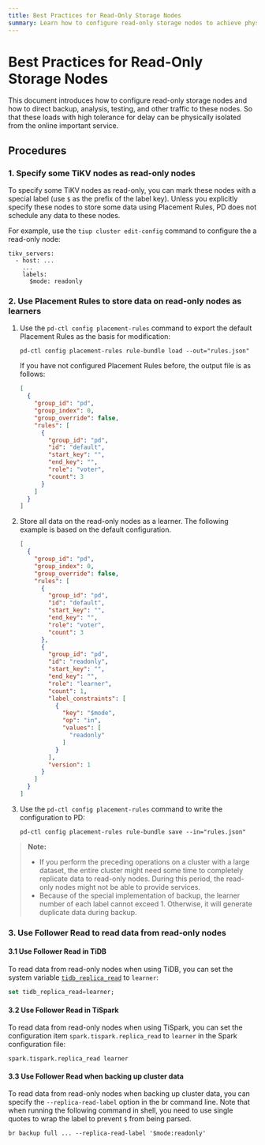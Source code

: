 ```yaml
---
title: Best Practices for Read-Only Storage Nodes
summary: Learn how to configure read-only storage nodes to achieve physical isolation from important online service.
---
```


# Best Practices for Read-Only Storage Nodes

This document introduces how to configure read-only storage nodes and how to direct backup, analysis, testing, and other traffic to these nodes. So that these loads with high tolerance for delay can be physically isolated from the online important service.

## Procedures

### 1. Specify some TiKV nodes as read-only nodes

To specify some TiKV nodes as read-only, you can mark these nodes with a special label (use `$` as the prefix of the label key). Unless you explicitly specify these nodes to store some data using Placement Rules, PD does not schedule any data to these nodes.

For example, use the `tiup cluster edit-config` command to configure the a read-only node:

```
tikv_servers:
  - host: ...
    ...
    labels:
      $mode: readonly
```

### 2. Use Placement Rules to store data on read-only nodes as learners

1. Use the `pd-ctl config placement-rules` command to export the default Placement Rules as the basis for modification:

    ```shell
    pd-ctl config placement-rules rule-bundle load --out="rules.json"
    ```

    If you have not configured Placement Rules before, the output file is as follows:

    ```json
    [
      {
        "group_id": "pd",
        "group_index": 0,
        "group_override": false,
        "rules": [
          {
            "group_id": "pd",
            "id": "default",
            "start_key": "",
            "end_key": "",
            "role": "voter",
            "count": 3
          }
        ]
      }
    ]
    ```

2. Store all data on the read-only nodes as a learner. The following example is based on the default configuration.

    ```json
    [
      {
        "group_id": "pd",
        "group_index": 0,
        "group_override": false,
        "rules": [
          {
            "group_id": "pd",
            "id": "default",
            "start_key": "",
            "end_key": "",
            "role": "voter",
            "count": 3
          },
          {
            "group_id": "pd",
            "id": "readonly",
            "start_key": "",
            "end_key": "",
            "role": "learner",
            "count": 1,
            "label_constraints": [
              {
                "key": "$mode",
                "op": "in",
                "values": [
                  "readonly"
                ]
              }
            ],
            "version": 1
          }
        ]
      }
    ]
    ```

3. Use the `pd-ctl config placement-rules` command to write the configuration to PD:

    ```shell
    pd-ctl config placement-rules rule-bundle save --in="rules.json"
    ```

> **Note:**
>
> - If you perform the preceding operations on a cluster with a large dataset, the entire cluster might need some time to completely replicate data to read-only nodes. During this period, the read-only nodes might not be able to provide services.
> - Because of the special implementation of backup, the learner number of each label cannot exceed 1. Otherwise, it will generate duplicate data during backup.

### 3. Use Follower Read to read data from read-only nodes

#### 3.1 Use Follower Read in TiDB

To read data from read-only nodes when using TiDB, you can set the system variable [`tidb_replica_read`](/system-variables.md#tidb_replica_read-new-in-v40) to `learner`:

```sql
set tidb_replica_read=learner;
```

#### 3.2 Use Follower Read in TiSpark

To read data from read-only nodes when using TiSpark, you can set the configuration item `spark.tispark.replica_read` to `learner` in the Spark configuration file:

```
spark.tispark.replica_read learner
```

#### 3.3 Use Follower Read when backing up cluster data

To read data from read-only nodes when backing up cluster data, you can specify the `--replica-read-label` option in the br command line. Note that when running the following command in shell, you need to use single quotes to wrap the label to prevent `$` from being parsed.

```shell
br backup full ... --replica-read-label '$mode:readonly'
```
